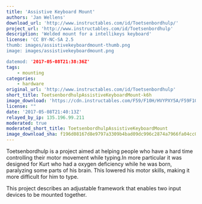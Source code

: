 ```yaml
---
title: 'Assistive Keyboard Mount'
authors: 'Jan Wellens'
download_url: 'http://www.instructables.com/id/Toetsenbordhulp/'
project_url: 'http://www.instructables.com/id/Toetsenbordhulp'
description: 'Welded mount for a intellikeys keyboard'
license: 'CC BY-NC-SA 2.5
thumb: images/assistivekeyboardmount-thumb.png
image: images/assistivekeyboardmount.png

datemod: '2017-05-08T21:38:36Z'
tags:
    - mounting
categories:
    - hardware
original_url: 'http://www.instructables.com/id/Toetsenbordhulp'
short_title: ToetsenbordhulpAssistiveKeyboardMount-k6h
image_download: 'https://cdn.instructables.com/F59/F10H/HVYPXY5A/F59F10HHVYPXY5A.MEDIUM.jpg?width=614'
license: ""
date: '2017-05-08T21:40:13Z'
relayed_by_ip: 135.196.99.211
moderated: true
moderated_short_title: ToetsenbordhulpAssistiveKeyboardMount
image_download_sha: f196d08167d8e9797a3309b4bad09dc996c2874a7966fa04cc00ddae1551245c
---
```

Toetsenbordhulp is a project aimed at helping people who have a hard time controlling their motor movement while typing.In more particular it was designed for Kurt who had a oxygen deficiency while he was born, paralyzing some parts of his brain. This lowered his motor skills, making it more difficult for him to type. 

This project describes an adjustable framework that enables two input devices to be mounted together.
